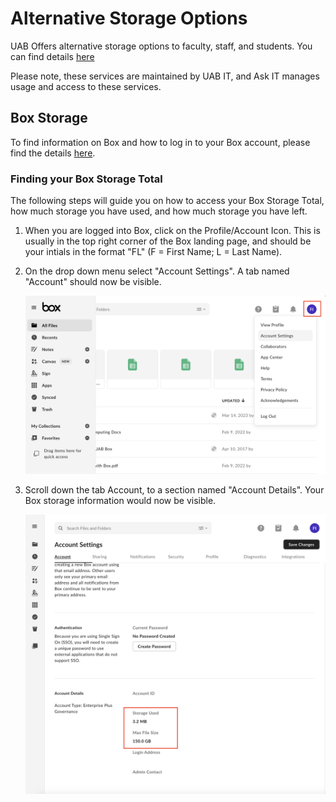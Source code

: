 # Alternative Storage Options

UAB Offers alternative storage options to faculty, staff, and students. You can find details [here](https://www.uab.edu/it/home/tech-solutions/file-storage/storage-options)

Please note, these services are maintained by UAB IT, and Ask IT manages usage and access to these services.

## Box Storage

To find information on Box and how to log in to your Box account, please find the details [here](https://www.uab.edu/it/home/tech-solutions/file-storage/box).

### Finding your Box Storage Total

The following steps will guide you on how to access your Box Storage Total, how much storage you have used, and how much storage you have left.

1. When you are logged into Box, click on the Profile/Account Icon. This is usually in the top right corner of the Box landing page, and should be your intials in the format "FL" (F = First Name; L = Last Name).

2. On the drop down menu select "Account Settings". A tab named "Account" should now be visible.

    ![!Box Profile/Account Icon](images/box_acc_icon.png)

3. Scroll down the tab Account, to a section named "Account Details". Your Box storage information would now be visible.

    ![!Box Storage Information](images/box_stor_size.png)
